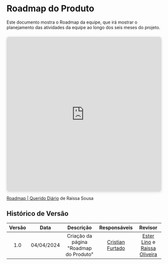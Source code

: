 # **Roadmap do Produto**

Este documento mostra o Roadmap da equipe, que irá mostrar o planejamento das atividades da equipe ao longo dos seis meses do projeto.

<div style="position: relative; width: 100%; height: 0; padding-top: 100.0000%;
 padding-bottom: 0; box-shadow: 0 2px 8px 0 rgba(63,69,81,0.16); margin-top: 1.6em; margin-bottom: 0.9em; overflow: hidden;
 border-radius: 8px; will-change: transform;">
  <iframe loading="lazy" style="position: absolute; width: 100%; height: 100%; top: 0; left: 0; border: none; padding: 0;margin: 0;"
    src="https:&#x2F;&#x2F;www.canva.com&#x2F;design&#x2F;DAGAoQhT_Qs&#x2F;UmMFq-OqhjoX8WYMA3vunw&#x2F;view?embed" allowfullscreen="allowfullscreen" allow="fullscreen">
  </iframe>
</div>
<a href="https:&#x2F;&#x2F;www.canva.com&#x2F;design&#x2F;DAGAoQhT_Qs&#x2F;UmMFq-OqhjoX8WYMA3vunw&#x2F;view?utm_content=DAGAoQhT_Qs&amp;utm_campaign=designshare&amp;utm_medium=embeds&amp;utm_source=link" target="_blank" rel="noopener">Roadmap | Querido Diário</a> de Raissa Sousa


## Histórico de Versão

| Versão |    Data    |                 Descrição                 |                                         Responsáveis                                         |                     Revisor                     |
| :----: | :--------: | :---------------------------------------: | :------------------------------------------------------------------------------------------: | :---------------------------------------------: |
|  1.0   | 04/04/2024 |      Criação da página "Roadmap do Produto"       |    [Cristian Furtado](https://github.com/csafurtado)    |    [Ester Lino](https://github.com/esteerlino) e [Raissa Oliveira](https://github.com/raissamsoliveira)    |